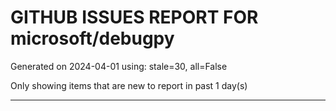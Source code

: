 
# GITHUB ISSUES REPORT FOR microsoft/debugpy


Generated on 2024-04-01 using: stale=30, all=False


Only showing items that are new to report in past 1 day(s)


---
